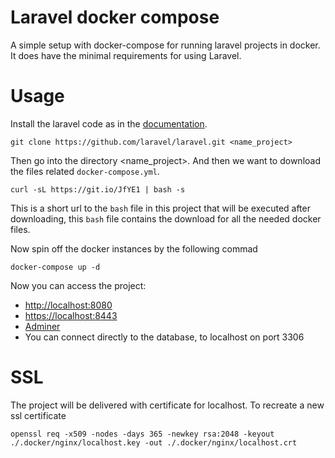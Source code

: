 
# Laravel docker compose
A simple setup with docker-compose for running laravel projects in docker. It does have the minimal requirements for using Laravel.

Usage
=====
Install the laravel code as in the [documentation](https://laravel.com/docs/7.x/installation#installing-laravel).
```
git clone https://github.com/laravel/laravel.git <name_project>
```
Then go into the directory <name_project>. And then we want to download the files related ``docker-compose.yml``.
```
curl -sL https://git.io/JfYE1 | bash -s
```
This is a short url to the ``bash`` file in this project that will be executed after downloading, this ``bash`` file contains the download for all the needed docker files.

Now spin off the docker instances by the following commad
```
docker-compose up -d
```
Now you can access the project:
* [http://localhost:8080](http://localhost:8080)
* [https://localhost:8443](https://localhost:8443)
* [Adminer](http://localhost:8306)
* You can connect directly to the database, to localhost on port 3306

SSL
===
The project will be delivered with certificate for localhost. To recreate a new ssl certificate
```
openssl req -x509 -nodes -days 365 -newkey rsa:2048 -keyout ./.docker/nginx/localhost.key -out ./.docker/nginx/localhost.crt
```
